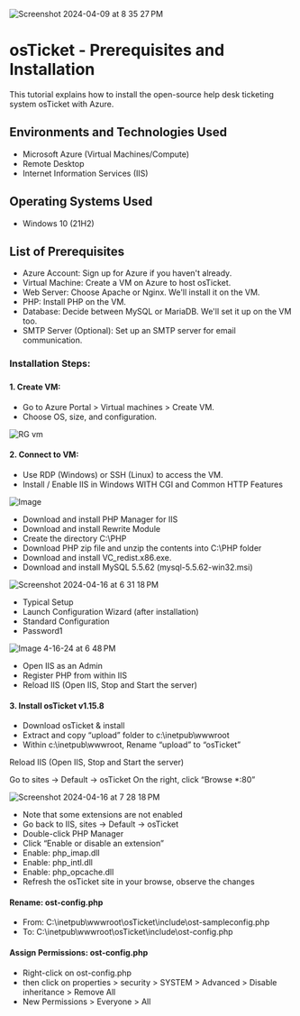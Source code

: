 ![Screenshot 2024-04-09 at 8 35 27 PM](https://github.com/G-Code6/osTicket-Help-Desk-Ticketing-System/assets/163748328/0c84d69c-926c-410f-825e-9e74ad5633e2)

</p>

<h1>osTicket - Prerequisites and Installation</h1>
This tutorial explains how to install the open-source help desk ticketing system osTicket with Azure.<br />


<h2>Environments and Technologies Used</h2>

- Microsoft Azure (Virtual Machines/Compute)
- Remote Desktop
- Internet Information Services (IIS)

<h2>Operating Systems Used </h2>

- Windows 10</b> (21H2)

<h2>List of Prerequisites</h2>

- Azure Account: Sign up for Azure if you haven't already.
- Virtual Machine: Create a VM on Azure to host osTicket.
- Web Server: Choose Apache or Nginx. We'll install it on the VM.
- PHP: Install PHP on the VM.
- Database: Decide between MySQL or MariaDB. We'll set it up on the VM too.
- SMTP Server (Optional): Set up an SMTP server for email communication.

<h3>Installation Steps:<h3>

<h4>1. Create VM:</h4>

- Go to Azure Portal > Virtual machines > Create VM.
- Choose OS, size, and configuration.

![RG vm](https://github.com/G-Code6/osTicket-Help-Desk-Ticketing-System/assets/163748328/58671ac8-579d-471c-9f53-a9b159d55f86)

<h4>2. Connect to VM:</h4>

- Use RDP (Windows) or SSH (Linux) to access the VM.
- Install / Enable IIS in Windows WITH
  CGI and Common HTTP Features

![Image](https://github.com/G-Code6/osTicket-Help-Desk-Ticketing-System/assets/163748328/9527b80a-60c0-45d2-842b-22430aeef0f2)

- Download and install PHP Manager for IIS
- Download and install Rewrite Module
- Create the directory C:\PHP
- Download PHP zip file and unzip the contents into C:\PHP folder
- Download and install VC_redist.x86.exe.
- Download and install MySQL 5.5.62 (mysql-5.5.62-win32.msi)

![Screenshot 2024-04-16 at 6 31 18 PM](https://github.com/G-Code6/osTicket-Help-Desk-Ticketing-System/assets/163748328/13849fae-657a-4614-9e10-944028f0f620)

- Typical Setup 
- Launch Configuration Wizard (after installation)
- Standard Configuration
- Password1

![Image 4-16-24 at 6 48 PM](https://github.com/G-Code6/osTicket-Help-Desk-Ticketing-System/assets/163748328/d66b481d-9c14-488b-b2a7-2955b307600d)

- Open IIS as an Admin
- Register PHP from within IIS
- Reload IIS (Open IIS, Stop and Start the server)

<h4>3. Install osTicket v1.15.8</h4>

- Download osTicket & install
- Extract and copy “upload” folder to c:\inetpub\wwwroot
- Within c:\inetpub\wwwroot, Rename “upload” to “osTicket”

Reload IIS (Open IIS, Stop and Start the server)

Go to sites -> Default -> osTicket
On the right, click “Browse *:80”

![Screenshot 2024-04-16 at 7 28 18 PM](https://github.com/G-Code6/osTicket-Help-Desk-Ticketing-System/assets/163748328/1986ad9c-3556-4874-a2d3-b622bbf0f72d)

- Note that some extensions are not enabled
- Go back to IIS, sites -> Default -> osTicket
- Double-click PHP Manager
- Click “Enable or disable an extension”
- Enable: php_imap.dll
- Enable: php_intl.dll
- Enable: php_opcache.dll
- Refresh the osTicket site in your browse, observe the changes

<h4>Rename: ost-config.php</h4>

- From: C:\inetpub\wwwroot\osTicket\include\ost-sampleconfig.php
- To: C:\inetpub\wwwroot\osTicket\include\ost-config.php

<h4>Assign Permissions: ost-config.php</h4>

- Right-click on ost-config.php
- then click on properties > security > SYSTEM > Advanced > Disable inheritance > Remove All
- New Permissions > Everyone > All




















